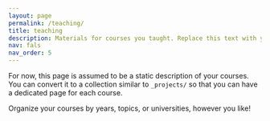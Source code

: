 ```yaml
---
layout: page
permalink: /teaching/
title: teaching
description: Materials for courses you taught. Replace this text with your description.
nav: fals 
nav_order: 5
---
```


For now, this page is assumed to be a static description of your courses. You can convert it to a collection similar to `_projects/` so that you can have a dedicated page for each course.

Organize your courses by years, topics, or universities, however you like!
